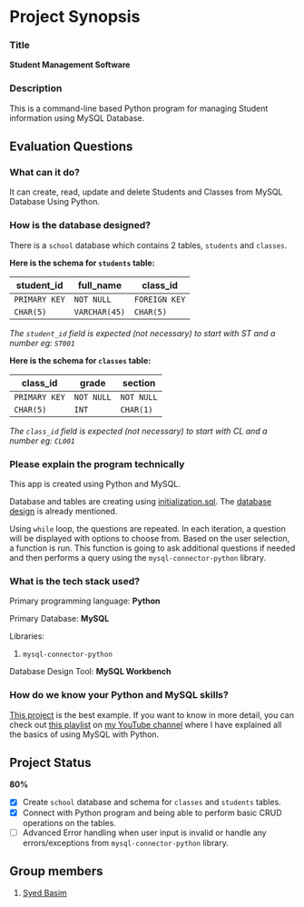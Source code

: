 # Project Synopsis

### Title

**Student Management Software**

### Description

This is a command-line based Python program for managing Student information using MySQL Database.

## Evaluation Questions

### What can it do?

It can create, read, update and delete Students and Classes from MySQL Database Using Python.

### How is the database designed?

There is a `school` database which contains 2 tables, `students` and `classes`.

**Here is the schema for `students` table:**

| student_id    | full_name     | class_id      |
| ------------- | ------------- | ------------- |
| `PRIMARY KEY` | `NOT NULL`    | `FOREIGN KEY` |
| `CHAR(5)`     | `VARCHAR(45)` | `CHAR(5)`     |

_The `student_id` field is expected (not necessary) to start with ST and a number
eg: `ST001`_

**Here is the schema for `classes` table:**

| class_id      | grade      | section    |
| ------------- | ---------- | ---------- |
| `PRIMARY KEY` | `NOT NULL` | `NOT NULL` |
| `CHAR(5)`     | `INT`      | `CHAR(1)`  |

_The `class_id` field is expected (not necessary) to start with CL and a number
eg: `CL001`_

### Please explain the program technically

This app is created using Python and MySQL.

Database and tables are creating using [initialization.sql](https://github.com/thesyedbasim/student-management/blob/master/initialization.sql). The [database design](https://github.com/thesyedbasim/student-management/blob/master/SYNOPSIS.md#how-is-the-database-designed) is already mentioned.

Using `while` loop, the questions are repeated. In each iteration, a question will be displayed with options to choose from. Based on the user selection, a function is run. This function is going to ask additional questions if needed and then performs a query using the `mysql-connector-python` library.

### What is the tech stack used?

Primary programming language:
**Python**

Primary Database:
**MySQL**

Libraries:

1. `mysql-connector-python`

Database Design Tool:
**MySQL Workbench**

### How do we know your Python and MySQL skills?

[This project](https://github.com/thesyedbasim/student-management) is the best example. If you want to know in more detail, you can check out [this playlist](https://www.youtube.com/playlist?list=PL7_KlCQH1Q0iYOlZKqN2p17p3dNZsaUiq) on [my YouTube channel](https://www.youtube.com/channel/UCObcq5aD2nZkVrrZhJObiuw) where I have explained all the basics of using MySQL with Python.

## Project Status

**80%**

- [x] Create `school` database and schema for `classes` and `students` tables.
- [x] Connect with Python program and being able to perform basic CRUD operations on the tables.
- [ ] Advanced Error handling when user input is invalid or handle any errors/exceptions from `mysql-connector-python` library.

## Group members

1. [Syed Basim](https://www.syedbasim.com)
